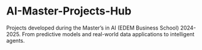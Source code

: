 # AI-Master-Projects-Hub
Projects developed during the Master’s in AI (EDEM Business School) 2024-2025. From predictive models and real-world data applications to intelligent agents.
